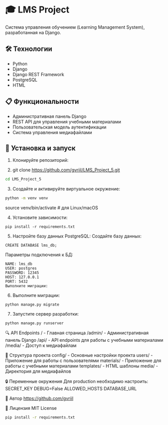 # 🎓 LMS Project

Система управления обучением (Learning Management System), разработанная на Django.

## 🛠 Технологии

- Python
- Django
- Django REST Framework
- PostgreSQL
- HTML

## 📋 Функциональности

- Административная панель Django
- REST API для управления учебными материалами
- Пользовательская модель аутентификации
- Система управления медиафайлами

## 🚀 Установка и запуск

1. Клонируйте репозиторий:

2. git clone https://github.com/gvriil/LMS_Project_5.git
```bash
cd LMS_Project_5
```
3. Создайте и активируйте виртуальное окружение:
```bash
python -m venv venv
```
source venv/bin/activate  # для Linux/macOS

4. Установите зависимости:
```
pip install -r requirements.txt
```
5. Настройте базу данных PostgreSQL:
Создайте базу данных:
```
CREATE DATABASE lms_db;
```
Параметры подключения к БД:
```
NAME: lms_db
USER: postgres
PASSWORD: 12345
HOST: 127.0.0.1
PORT: 5432
Выполните миграции:
```
6. Выполните миграции:
```
python manage.py migrate
```
7. Запустите сервер разработки:
```
python manage.py runserver
```
🔍 API Endpoints
/ - Главная страница
/admin/ - Административная панель Django
/api/ - API endpoints для работы с учебными материалами
/media/ - Доступ к медиафайлам

📁 Структура проекта
config/ - Основные настройки проекта
users/ - Приложение для работы с пользователями
materials/ - Приложение для работы с учебными материалами
templates/ - HTML шаблоны
media/ - Директория для медиафайлов

🔒 Переменные окружения
Для production необходимо настроить:  
SECRET_KEY
DEBUG=False
ALLOWED_HOSTS
DATABASE_URL

👥 Автор
https://github.com/gvriil

📝 Лицензия
MIT License
```bash
pip install -r requirements.txt
```